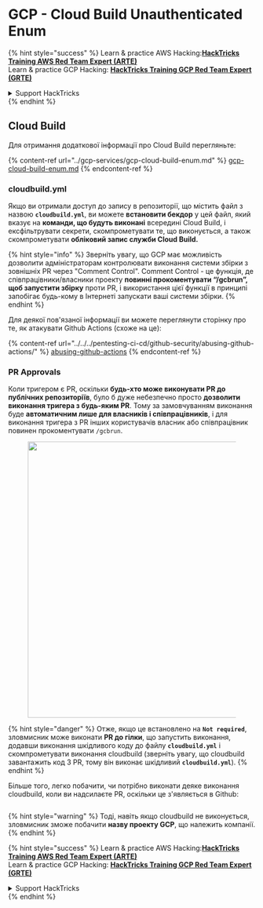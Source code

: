# GCP - Cloud Build Unauthenticated Enum

{% hint style="success" %}
Learn & practice AWS Hacking:<img src="../../../.gitbook/assets/image (1).png" alt="" data-size="line">[**HackTricks Training AWS Red Team Expert (ARTE)**](https://training.hacktricks.xyz/courses/arte)<img src="../../../.gitbook/assets/image (1).png" alt="" data-size="line">\
Learn & practice GCP Hacking: <img src="../../../.gitbook/assets/image (2).png" alt="" data-size="line">[**HackTricks Training GCP Red Team Expert (GRTE)**<img src="../../../.gitbook/assets/image (2).png" alt="" data-size="line">](https://training.hacktricks.xyz/courses/grte)

<details>

<summary>Support HackTricks</summary>

* Check the [**subscription plans**](https://github.com/sponsors/carlospolop)!
* **Join the** 💬 [**Discord group**](https://discord.gg/hRep4RUj7f) or the [**telegram group**](https://t.me/peass) or **follow** us on **Twitter** 🐦 [**@hacktricks\_live**](https://twitter.com/hacktricks\_live)**.**
* **Share hacking tricks by submitting PRs to the** [**HackTricks**](https://github.com/carlospolop/hacktricks) and [**HackTricks Cloud**](https://github.com/carlospolop/hacktricks-cloud) github repos.

</details>
{% endhint %}

## Cloud Build

Для отримання додаткової інформації про Cloud Build перегляньте:

{% content-ref url="../gcp-services/gcp-cloud-build-enum.md" %}
[gcp-cloud-build-enum.md](../gcp-services/gcp-cloud-build-enum.md)
{% endcontent-ref %}

### cloudbuild.yml

Якщо ви отримали доступ до запису в репозиторії, що містить файл з назвою **`cloudbuild.yml`**, ви можете **встановити бекдор** у цей файл, який вказує на **команди, що будуть виконані** всередині Cloud Build, і ексфільтрувати секрети, скомпрометувати те, що виконується, а також скомпрометувати **обліковий запис служби Cloud Build.**

{% hint style="info" %}
Зверніть увагу, що GCP має можливість дозволити адміністраторам контролювати виконання системи збірки з зовнішніх PR через "Comment Control". Comment Control - це функція, де співпрацівники/власники проекту **повинні прокоментувати “/gcbrun”, щоб запустити збірку** проти PR, і використання цієї функції в принципі запобігає будь-кому в Інтернеті запускати ваші системи збірки.
{% endhint %}

Для деякої пов'язаної інформації ви можете переглянути сторінку про те, як атакувати Github Actions (схоже на це):

{% content-ref url="../../../pentesting-ci-cd/github-security/abusing-github-actions/" %}
[abusing-github-actions](../../../pentesting-ci-cd/github-security/abusing-github-actions/)
{% endcontent-ref %}

### PR Approvals

Коли тригером є PR, оскільки **будь-хто може виконувати PR до публічних репозиторіїв**, було б дуже небезпечно просто **дозволити виконання тригера з будь-яким PR**. Тому за замовчуванням виконання буде **автоматичним лише для власників і співпрацівників**, і для виконання тригера з PR інших користувачів власник або співпрацівник повинен прокоментувати `/gcbrun`.

<figure><img src="../../../.gitbook/assets/image (339).png" alt="" width="563"><figcaption></figcaption></figure>

{% hint style="danger" %}
Отже, якщо це встановлено на **`Not required`**, зловмисник може виконати **PR до гілки**, що запустить виконання, додавши виконання шкідливого коду до файлу **`cloudbuild.yml`** і скомпрометувати виконання cloudbuild (зверніть увагу, що cloudbuild завантажить код З PR, тому він виконає шкідливий **`cloudbuild.yml`**).
{% endhint %}

Більше того, легко побачити, чи потрібно виконати деяке виконання cloudbuild, коли ви надсилаєте PR, оскільки це з'являється в Github:

<figure><img src="../../../.gitbook/assets/image (340).png" alt=""><figcaption></figcaption></figure>

{% hint style="warning" %}
Тоді, навіть якщо cloudbuild не виконується, зловмисник зможе побачити **назву проекту GCP**, що належить компанії.
{% endhint %}

{% hint style="success" %}
Learn & practice AWS Hacking:<img src="../../../.gitbook/assets/image (1).png" alt="" data-size="line">[**HackTricks Training AWS Red Team Expert (ARTE)**](https://training.hacktricks.xyz/courses/arte)<img src="../../../.gitbook/assets/image (1).png" alt="" data-size="line">\
Learn & practice GCP Hacking: <img src="../../../.gitbook/assets/image (2).png" alt="" data-size="line">[**HackTricks Training GCP Red Team Expert (GRTE)**<img src="../../../.gitbook/assets/image (2).png" alt="" data-size="line">](https://training.hacktricks.xyz/courses/grte)

<details>

<summary>Support HackTricks</summary>

* Check the [**subscription plans**](https://github.com/sponsors/carlospolop)!
* **Join the** 💬 [**Discord group**](https://discord.gg/hRep4RUj7f) or the [**telegram group**](https://t.me/peass) or **follow** us on **Twitter** 🐦 [**@hacktricks\_live**](https://twitter.com/hacktricks\_live)**.**
* **Share hacking tricks by submitting PRs to the** [**HackTricks**](https://github.com/carlospolop/hacktricks) and [**HackTricks Cloud**](https://github.com/carlospolop/hacktricks-cloud) github repos.

</details>
{% endhint %}
